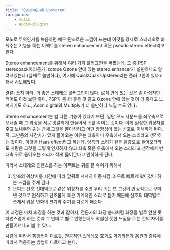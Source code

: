 ```yaml
---
title: "QuickQuak Upstereo"
categories:
    - music
    - audio-plugins
---
```


모노로 무엇인가를 녹음하면 매우 단조로운 느낌이 드는데 이것을 강제로 스테레오로 바꿔주는 기능을 하는 이펙트를 stereo enhancement 혹은 pseudo stereo effect라고 한다. 

Stereo enhancement를 위해서 여러 가지 플러그인을 써봤는데, 그 중 PSP stereopack이라든가 Izotope Ozone 안에 있는 stereo enhancer가 쓸만하다고 알려져있는데 (실제로 쓸만하다), 여기에 QuickQuak Upstereo라는 플러그인이 있다고 해서 시도해봤다.

결론: 쓰지 마라. 더 좋은 스테레오 플러그인이 많다. 로직 안에 있는 것은 좀 아쉽지만 적어도 이것 보단 좋다. PSP가 좀 더 좋은 것 같고 Ozone 안에 있는 것이 더 좋다고 느껴지기도 하고, Acon digital의 Multiply가 더 쓸만하다 느낄 수도 있다.

Stereo enhancement는 별 다른 기능이 있다기 보단, 일단 모노 사운드를 좌우측으로 보내줄 때 그 위상을 서로 엇갈리게 만들어서 귀를 속이는 것이다. 이게 일정한 위상차를 주고 보내주면 귀는 금새 그것을 알아차리고 어떤 방향성이 있는 신호로 이해하게 된다. 즉, 그만큼의 시간차가 있게 들어오는 이유는 좌측이나 우측에서 오는 소리라고 생각하는 것이다. 이것을 Haas effect라고 하는데, 양측의 소리가 같은 음량으로 들어오더라도 사람은 그것을 그렇게 인지하지 않고 좌측 혹은 우측에서 오는 소리라고 생각해서 반대측 귀로 들어오는 소리가 작게 들어온다고 인식하게 된다.

따라서 스테레오 인헨스를 하는 이펙트는 귀를 잘 속이기 위해서

1) 양측의 위상차를 시간에 따라 앞뒤로 서서히 이동시킴: 좌우로 빠르게 왔다갔다 하는 느낌을 주게 된다.
2) 오디오 신호 전대역으로 같은 위상차를 주면 우리 귀는 또 그것이 인공적으로 꾸며낸 것으로 인식하고 단조롭게 혹은 기계적인 소리로 듣기 때문에 신호의 대역별로 쪼개서 위상 변화의 크기와 주기를 다르게 해준다.

이 과정은 마치 화장을 하는 것과 같아서, 전문가의 화장 솜씨처럼 화장을 별로 안한 듯 자연스럽게 하는 것과 그 반대로 별로 안했는데도 떡칠한 듯한 느낌을 주는 것의 차이를 만들어낸다고 볼 수 있다.

사람에 따라서 화장법이 다르듯, 인공적인 스테레오 효과도 악기라든가 음원의 종류에 따라서 적용하는 방법이 다르다고 본다.
